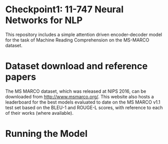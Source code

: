 # Checkpoint1: 11-747 Neural Networks for NLP
This repository includes a simple attention driven encoder-decoder model for the task of Machine Reading Comprehension on the 
MS-MARCO dataset. 

# Dataset download and reference papers
The MS MARCO dataset, which was released at NIPS 2016, can be downloaded from http://www.msmarco.org/. This website also hosts a leaderboard for the best models evaluated to date on the MS MARCO v1.1 test set based on the BLEU-1 and ROUGE-L scores, with reference to each of their works (where available).

# Running the Model

